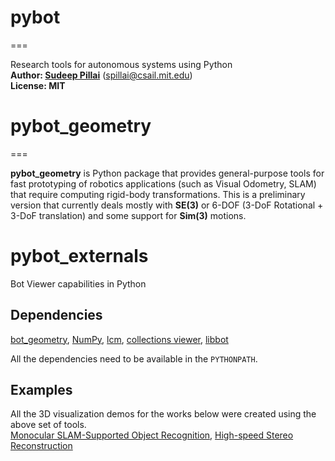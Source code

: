 # pybot
===

Research tools for autonomous systems using Python<br>
**Author: [Sudeep Pillai](http://people.csail.mit.edu/spillai)** (spillai@csail.mit.edu)<br>
**License: MIT**<br>

# pybot_geometry
===

**pybot_geometry** is Python package that provides general-purpose tools for fast
prototyping of robotics applications (such as Visual Odometry, SLAM) that
require computing rigid-body transformations. This is a preliminary version that
currently deals mostly with **SE(3)** or 6-DOF (3-DoF Rotational + 3-DoF
translation) and some support for **Sim(3)** motions.

pybot_externals
===

Bot Viewer capabilities in Python<br>


Dependencies
---
[bot_geometry](https://github.com/spillai/pybot_geometry), [NumPy](https://github.com/numpy/numpy), [lcm](https://github.com/lcm-proj/lcm), [collections viewer](https://github.mit.edu/mrg/visualization-pod), [libbot](https://github.com/RobotLocomotion/libbot)

All the dependencies need to be available in the `PYTHONPATH`. 

Examples
---
All the 3D visualization demos for the works below were created using the above set of tools. <br>
[Monocular SLAM-Supported Object Recognition](https://www.youtube.com/watch?v=m6sStUk3UVk), 
[High-speed Stereo Reconstruction](http://people.csail.mit.edu/spillai/projects/fast-stereo-reconstruction/pillai_fast_stereo16.mp4)
